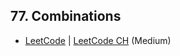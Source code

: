 ## 77. Combinations

-  [LeetCode](https://leetcode.com/problems/combinations/) | [LeetCode CH](https://leetcode.cn/problems/combinations/) (Medium)
